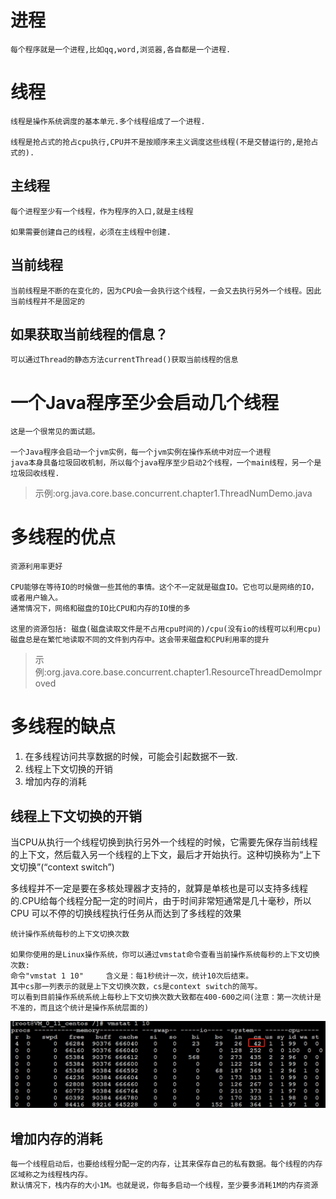 # 进程

    每个程序就是一个进程,比如qq,word,浏览器,各自都是一个进程.

# 线程

    线程是操作系统调度的基本单元.多个线程组成了一个进程.
    
    线程是抢占式的抢占cpu执行,CPU并不是按顺序来主义调度这些线程(不是交替运行的,是抢占式的).

## 主线程

    每个进程至少有一个线程，作为程序的入口,就是主线程

    如果需要创建自己的线程，必须在主线程中创建.

## 当前线程

    当前线程是不断的在变化的，因为CPU会一会执行这个线程，一会又去执行另外一个线程。因此当前线程并不是固定的

## 如果获取当前线程的信息？

    可以通过Thread的静态方法currentThread()获取当前线程的信息

# 一个Java程序至少会启动几个线程

    这是一个很常见的面试题。
    
    一个Java程序会启动一个jvm实例，每一个jvm实例在操作系统中对应一个进程
    java本身具备垃圾回收机制，所以每个java程序至少启动2个线程，一个main线程，另一个是垃圾回收线程.

>示例:org.java.core.base.concurrent.chapter1.ThreadNumDemo.java

# 多线程的优点

    资源利用率更好

    CPU能够在等待IO的时候做一些其他的事情。这个不一定就是磁盘IO。它也可以是网络的IO，或者用户输入。
    通常情况下，网络和磁盘的IO比CPU和内存的IO慢的多
    
    这里的资源包括: 磁盘(磁盘读取文件是不占用cpu时间的)/cpu(没有io的线程可以利用cpu)
    磁盘总是在繁忙地读取不同的文件到内存中。这会带来磁盘和CPU利用率的提升

>示例:org.java.core.base.concurrent.chapter1.ResourceThreadDemoImproved

# 多线程的缺点

1. 在多线程访问共享数据的时候，可能会引起数据不一致.
2. 线程上下文切换的开销
3. 增加内存的消耗

##  线程上下文切换的开销

当CPU从执行一个线程切换到执行另外一个线程的时候，它需要先保存当前线程的上下文，然后载入另一个线程的上下文，最后才开始执行。这种切换称为“上下文切换”(“context switch”)

多线程并不一定是要在多核处理器才支持的，就算是单核也是可以支持多线程的.CPU给每个线程分配一定的时间片，由于时间非常短通常是几十毫秒，所以 CPU 可以不停的切换线程执行任务从而达到了多线程的效果

    统计操作系统每秒的上下文切换次数

    如果你使用的是Linux操作系统，你可以通过vmstat命令查看当前操作系统每秒的上下文切换次数:
    命令"vmstat 1 10"     含义是：每1秒统计一次，统计10次后结束。
    其中cs那一列表示的就是上下文切换次数，cs是context switch的简写。
    可以看到目前操作系统系统上每秒上下文切换次数大致都在400-600之间(注意：第一次统计是不准的，而且这个统计是操作系统层面的)

![](../pics/linux_每秒上下文切换次数.png)

## 增加内存的消耗

    每一个线程启动后，也要给线程分配一定的内存，让其来保存自己的私有数据。每个线程的内存区域称之为线程栈内存。
    默认情况下，栈内存的大小1M。也就是说，你每多启动一个线程，至少要多消耗1M的内存资源
